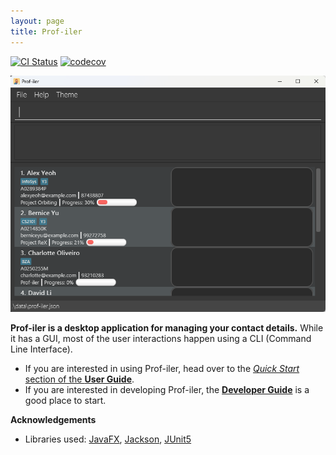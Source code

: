 ```yaml
---
layout: page
title: Prof-iler
---
```


[![CI Status](https://github.com/AY2425S2-CS2103T-W12-3/tp/workflows/Java%20CI/badge.svg)](https://github.com/AY2425S2-CS2103T-W12-3/tp/actions)
[![codecov](https://codecov.io/gh/AY2425S2-CS2103T-W12-3/tp/graph/badge.svg?token=1OWKL0FSVX)](https://codecov.io/gh/AY2425S2-CS2103T-W12-3/tp)

![Ui](images/Ui.png)

**Prof-iler is a desktop application for managing your contact details.** While it has a GUI, most of the user interactions happen using a CLI (Command Line Interface).

* If you are interested in using Prof-iler, head over to the [_Quick Start_ section of the **User Guide**](UserGuide.html#quick-start).
* If you are interested in developing Prof-iler, the [**Developer Guide**](DeveloperGuide.html) is a good place to start.

**Acknowledgements**

* Libraries used: [JavaFX](https://openjfx.io/), [Jackson](https://github.com/FasterXML/jackson), [JUnit5](https://github.com/junit-team/junit5)
